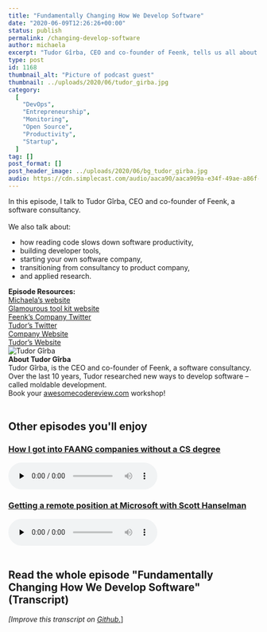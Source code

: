 ```yaml
---
title: "Fundamentally Changing How We Develop Software"
date: "2020-06-09T12:26:26+00:00"
status: publish
permalink: /changing-develop-software
author: michaela
excerpt: "Tudor Gîrba, CEO and co-founder of Feenk, tells us all about moldable development -- a new way to develop software."
type: post
id: 1168
thumbnail_alt: "Picture of podcast guest"
thumbnail: ../uploads/2020/06/tudor_girba.jpg
category:
  [
    "DevOps",
    "Entrepreneurship",
    "Monitoring",
    "Open Source",
    "Productivity",
    "Startup",
  ]
tag: []
post_format: []
post_header_image: ../uploads/2020/06/bg_tudor_girba.jpg
audio: https://cdn.simplecast.com/audio/aaca90/aaca909a-e34f-49ae-a86f-f59e4fa807f0/bd3cc2cd-8884-4474-8eee-c8e39529cb7d/tudor-girba-recording-ready_tc.mp3
---
```


<div class="episode-about">
In this episode, I talk to Tudor Gîrba, CEO and co-founder of Feenk, a software consultancy.
<br/> <br/>We also talk about:
<ul>
<li> how reading code slows down software productivity,</li>
<li> building developer tools,</li>
<li> starting your own software company,</li>
<li> transitioning from consultancy to product company,</li>
<li> and applied research.</li>
</ul>
</div>
<div class=" episode-links">
<b>Episode Resources:</b><br/>
<a href="https://www.michaelagreiler.com">Michaela’s website</a><br/>
<a href="http://gtoolkit.com/">Glamourous tool kit website</a><br/>
<a href="https://twitter.com/feenkcom">Feenk’s Company Twitter</a><br/>
<a href="https://twitter.com/girba/">Tudor’s Twitter</a><br/>
<a href="http://feenk.com/">Company Website</a><br/>
<a href="http://tudorgirba.com/">Tudor’s Website</a><br/>
</div>

<div class="row pt-2 align-items-center">
<div class="col-4 guest-picture">
<img src="../uploads/2020/06/tudor_girba.jpg" alt="Tudor Gîrba"/>
</div>
<div class="col-8 guest-about">
<b>About Tudor Gîrba</b><br/>
Tudor Gîrba, is the CEO and co-founder of Feenk, a software consultancy. Over the last 10 years, Tudor researched new ways to develop software – called moldable development.
</div>
</div>

<div class="sponsorship">
Book your <a href="https://www.michaelagreiler.com/workshops">awesomecodereview.com</a> workshop!
</div>
<br/>
<div>
  <h2>Other episodes you'll enjoy</h2>
    <div class="row-md-6">
      <div class="row g-0 border rounded overflow-hidden flex-md-row mb-4 shadow-sm h-md-250 position-relative">
          <div class="col p-4 d-flex flex-column position-static">
            <h3 class="mb-0"><a href="https://software-engineering-unlocked.com/faang-job-without-cs-degree/">How I got into FAANG companies without a CS degree</a></h3>
  <audio controls preload="none">
                <source src="https://cdn.simplecast.com/audio/aaca909a-e34f-49ae-a86f-f59e4fa807f0/episodes/2ec3af9e-9a17-4ccd-95df-0e9b1a03ecc6/audio/66ec2bf9-b1d0-4ae3-868e-9017bb8cc4ee/default_tc.mp3" />
              </audio>
          </div>
        </div>
      </div>
    <div class="row-md-6">
      <div class="row g-0 border rounded overflow-hidden flex-md-row mb-4 shadow-sm h-md-250 position-relative">
          <div class="col p-4 d-flex flex-column position-static">
            <h3 class="mb-0"><a href="https://software-engineering-unlocked.com/episode-2-scott-hanselman/">Getting a remote position at Microsoft with Scott Hanselman</a></h3>
  <audio controls preload="none">
                <source src="https://cdn.simplecast.com/audio/aaca90/aaca909a-e34f-49ae-a86f-f59e4fa807f0/b94c57a5-9afe-4853-be2f-b4d147fb62bf/scott_episode2_ready_tc.mp3" />
              </audio>
          </div>
        </div>
      </div>
</div>
<br/>

## Read the whole episode "Fundamentally Changing How We Develop Software" (Transcript)

_\[Improve this transcript on [Github](https://github.com/mgreiler/se-unlocked/tree/master/Transcripts)_[.](https://github.com/mgreiler/se-unlocked/tree/master/Transcripts)\]
